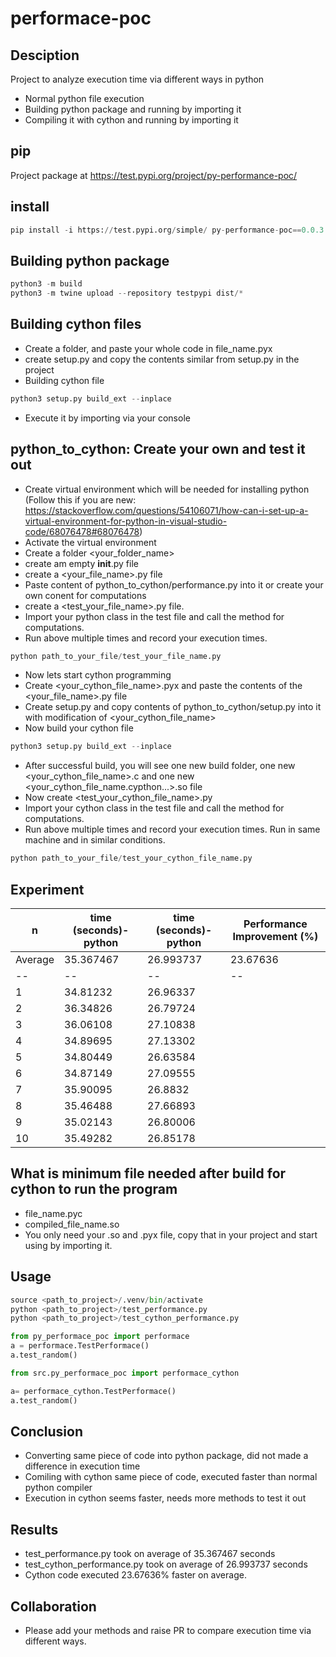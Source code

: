 # performace-poc

## Desciption
Project to analyze execution time via different ways in python
- Normal python file execution
- Building python package and running by importing it
- Compiling it with cython and running by importing it

## pip
Project package at https://test.pypi.org/project/py-performance-poc/


## install

```python
pip install -i https://test.pypi.org/simple/ py-performance-poc==0.0.3
```

## Building python package
```python
python3 -m build
python3 -m twine upload --repository testpypi dist/*
```
## Building cython files
- Create a folder, and paste your whole code in file_name.pyx 
- create setup.py and copy the contents similar from setup.py in the project
- Building cython file
```python
python3 setup.py build_ext --inplace
```
- Execute it by importing via your console


## python_to_cython: Create your own and test it out
- Create virtual environment which will be needed for installing python (Follow this if you are new: https://stackoverflow.com/questions/54106071/how-can-i-set-up-a-virtual-environment-for-python-in-visual-studio-code/68076478#68076478) 
- Activate the virtual environment
- Create a folder <your_folder_name>
- create am empty __init__.py file
- create a <your_file_name>.py file
- Paste content of python_to_cython/performance.py into it or create your own conent for computations
- create a <test_your_file_name>.py file.
- Import your python class in the test file and call the method for computations.
- Run above multiple times and record your execution times. 
```python
python path_to_your_file/test_your_file_name.py
```
- Now lets start cython programming
- Create <your_cython_file_name>.pyx and paste the contents of the <your_file_name>.py file
- Create setup.py and copy contents of python_to_cython/setup.py into it with modification of <your_cython_file_name>
- Now build your cython file
```python
python3 setup.py build_ext --inplace
```
- After successful build, you will see one new build folder, one new <your_cython_file_name>.c and one new <your_cython_file_name.cypthon...>.so file
- Now create <test_your_cython_file_name>.py
- Import your cython class in the test file and call the method for computations.
- Run above multiple times and record your execution times. Run in same machine and in similar conditions.
```python
python path_to_your_file/test_your_cython_file_name.py
```

## Experiment
|n | time (seconds)-python | time (seconds)-python | Performance Improvement (%) |
|--|--|--|--|
| Average |35.367467|26.993737|23.67636|
|--|--|--|--|
|1|34.81232|26.96337||
|2|36.34826|26.79724||
|3|36.06108|27.10838||
|4|34.89695|27.13302||
|5|34.80449|26.63584||
|6|34.87149|27.09555||
|7|35.90095|26.8832||
|8|35.46488|27.66893||
|9|35.02143|26.80006||
|10|35.49282|26.85178||

## What is minimum file needed after build for cython to run the program
- file_name.pyc
- compiled_file_name.so
- You only need your .so and .pyx file, copy that in your project and start using by importing it.

## Usage

```python
source <path_to_project>/.venv/bin/activate
python <path_to_project>/test_performance.py
python <path_to_project>/test_cython_performance.py
```

```python
from py_performace_poc import performace
a = performace.TestPerformace()
a.test_random()
```

```python
from src.py_performace_poc import performace_cython

a= performace_cython.TestPerformace()
a.test_random()
```

## Conclusion
- Converting same piece of code into python package, did not made a difference in execution time 
- Comiling with cython same piece of code, executed faster than normal python compiler
- Execution in cython seems faster, needs more methods to test it out

## Results
- test_performance.py took on average of 35.367467 seconds
- test_cython_performance.py took on average of 26.993737 seconds
- Cython code executed 23.67636% faster on average.

## Collaboration
- Please add your methods and raise PR to compare execution time via different ways.

